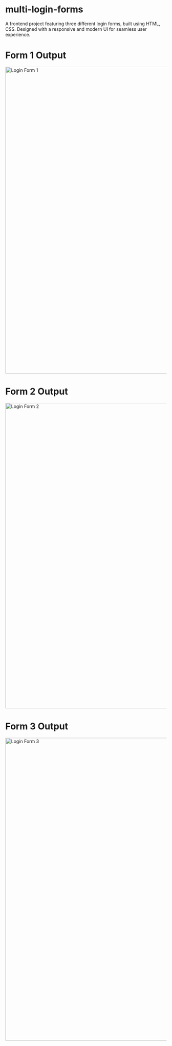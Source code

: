 # multi-login-forms
A frontend project featuring three different login forms, built using HTML, CSS. Designed with a responsive and modern UI for seamless user experience.

# Form 1 Output
<img width="956" alt="Login Form 1" src="https://github.com/user-attachments/assets/cf54ed16-b5bc-45a9-90b8-3ca6618e6af2" />

# Form 2 Output
<img width="952" alt="Login Form 2" src="https://github.com/user-attachments/assets/ba5cd37c-051a-46c5-a4e5-6566a6917719" />

# Form 3 Output
<img width="944" alt="Login Form 3" src="https://github.com/user-attachments/assets/dd404bc7-5d8f-4eee-a8da-27902fb82f25" />



